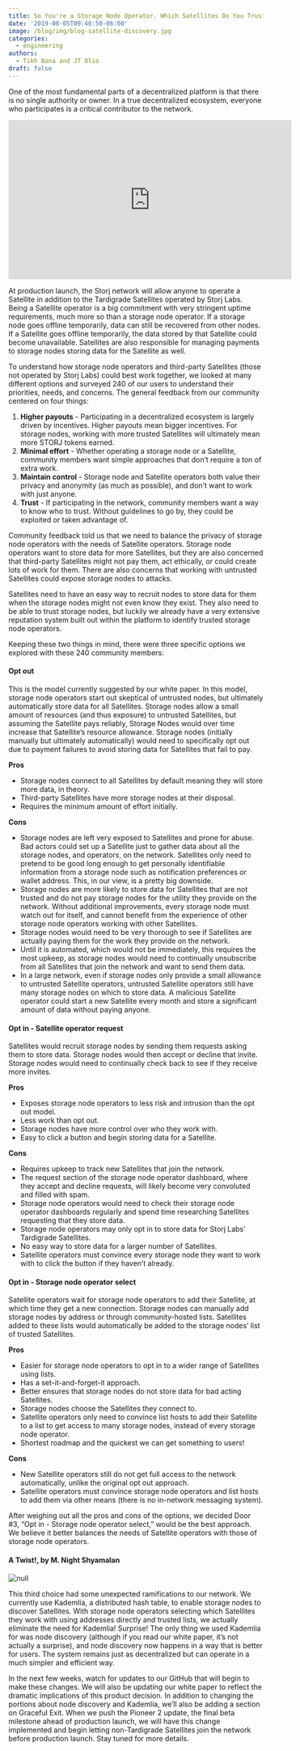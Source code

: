 ```yaml
---
title: So You're a Storage Node Operator. Which Satellites Do You Trust?
date: '2019-08-05T09:40:50-06:00'
image: /blog/img/blog-satellite-discovery.jpg
categories:
  - engineering
authors:
  - Tikh Bana and JT Olio
draft: false
---
```

One of the most fundamental parts of a decentralized platform is that there is no single authority or owner. In a true decentralized ecosystem, everyone who participates is a critical contributor to the network. 

<iframe width="560" height="315" src="https://www.youtube.com/embed/UWEyxnuFB_8" frameborder="0" allow="accelerometer; autoplay; encrypted-media; gyroscope; picture-in-picture" allowfullscreen></iframe>

At production launch, the Storj network will allow anyone to operate a Satellite in addition to the Tardigrade Satellites operated by Storj Labs. Being a Satellite operator is a big commitment with very stringent uptime requirements, much more so than a storage node operator. If a storage node goes offline temporarily, data can still be recovered from other nodes. If a Satellite goes offline temporarily, the data stored by that Satellite could become unavailable. Satellites are also responsible for managing payments to storage nodes storing data for the Satellite as well. 

To understand how storage node operators and third-party Satellites (those not operated by Storj Labs) could best work together, we looked at many different options and surveyed 240 of our users to understand their priorities, needs, and concerns. The general feedback from our community centered on four things: 

1. **Higher payouts** - Participating in a decentralized ecosystem is largely driven by incentives. Higher payouts mean bigger incentives. For storage nodes, working with more trusted Satellites will ultimately mean more STORJ tokens earned.  
2. **Minimal effort** - Whether operating a storage node or a Satellite, community members want simple approaches that don’t require a ton of extra work.  
3. **Maintain control** - Storage node and Satellite operators both value their privacy and anonymity (as much as possible), and don’t want to work with just anyone.  
4. **Trust** - If participating in the network, community members want a way to know who to trust. Without guidelines to go by, they could be exploited or taken advantage of.  

Community feedback told us that we need to balance the privacy of storage node operators with the needs of Satellite operators. Storage node operators want to store data for more Satellites, but they are also concerned that third-party Satellites might not pay them, act ethically, or could create lots of work for them. There are also concerns that working with untrusted Satellites could expose storage nodes to attacks. 

Satellites need to have an easy way to recruit nodes to store data for them when the storage nodes might not even know they exist. They also need to be able to trust storage nodes, but luckily we already have a very extensive reputation system built out within the platform to identify trusted storage node operators. 

Keeping these two things in mind, there were three specific options we explored with these 240 community members: 

#### Opt out 

This is the model currently suggested by our white paper. In this model, storage node operators start out skeptical of untrusted nodes, but ultimately automatically store data for all Satellites. Storage nodes allow a small amount of resources (and thus exposure) to untrusted Satellites, but assuming the Satellite pays reliably, Storage Nodes would over time increase that Satellite’s resource allowance. Storage nodes (initially manually but ultimately automatically) would need to specifically opt out due to payment failures to avoid storing data for Satellites that fail to pay.

**Pros**

* Storage nodes connect to all Satellites by default meaning they will store more data, in theory.  
* Third-party Satellites have more storage nodes at their disposal. 
* Requires the minimum amount of effort initially.  

**Cons**

* Storage nodes are left very exposed to Satellites and prone for abuse. Bad actors could set up a Satellite just to gather data about all the storage nodes, and operators, on the network. Satellites only need to pretend to be good long enough to get personally identifiable information from a storage node such as notification preferences or wallet address. This, in our view, is a pretty big downside. 
* Storage nodes are more likely to store data for Satellites that are not trusted and do not pay storage nodes for the utility they provide on the network. Without additional improvements, every storage node must watch out for itself, and cannot benefit from the experience of other storage node operators working with other Satellites. 
* Storage nodes would need to be very thorough to see if Satellites are actually paying them for the work they provide on the network.  
* Until it is automated, which would not be immediately, this requires the most upkeep, as storage nodes would need to continually unsubscribe from all Satellites that join the network and want to send them data.  
* In a large network, even if storage nodes only provide a small allowance to untrusted Satellite operators, untrusted Satellite operators still have many storage nodes on which to store data. A malicious Satellite operator could start a new Satellite every month and store a significant amount of data without paying anyone. 

#### Opt in - Satellite operator request 

Satellites would recruit storage nodes by sending them requests asking them to store data. Storage nodes would then accept or decline that invite. Storage nodes would need to continually check back to see if they receive more invites. 

**Pros**

* Exposes storage node operators to less risk and intrusion than the opt out model.  
* Less work than opt out.  
* Storage nodes have more control over who they work with. 
* Easy to click a button and begin storing data for a Satellite. 

**Cons**

* Requires upkeep to track new Satellites that join the network.  
* The request section of the storage node operator dashboard, where they accept and decline requests, will likely become very convoluted and filled with spam. 
* Storage node operators would need to check their storage node operator dashboards regularly and spend time researching Satellites requesting that they store data.  
* Storage node operators may only opt in to store data for Storj Labs’ Tardigrade Satellites.   
* No easy way to store data for a larger number of Satellites.  
* Satellite operators must convince every storage node they want to work with to click the button if they haven’t already.  

#### Opt in - Storage node operator select

Satellite operators wait for storage node operators to add their Satellite, at which time they get a new connection. Storage nodes can manually add storage nodes by address or through community-hosted lists. Satellites added to these lists would automatically be added to the storage nodes’ list of trusted Satellites. 

**Pros**

* Easier for storage node operators to opt in to a wider range of Satellites using lists. 
* Has a set-it-and-forget-it approach.   
* Better ensures that storage nodes do not store data for bad acting Satellites.  
* Storage nodes choose the Satellites they connect to.  
* Satellite operators only need to convince list hosts to add their Satellite to a list to get access to many storage nodes, instead of every storage node operator. 
* Shortest roadmap and the quickest we can get something to users! 

**Cons**

* New Satellite operators still do not get full access to the network automatically, unlike the original opt out approach. 
* Satellite operators must convince storage node operators and list hosts to add them via other means (there is no in-network messaging system). 

After weighing out all the pros and cons of the options, we decided Door #3, “Opt in - Storage node operator select,” would be the best approach. We believe it better balances the needs of Satellite operators with those of storage node operators.

#### A Twist!, by M. Night Shyamalan

![null](/blog/img/hewasdeadallalong.png)

This third choice had some unexpected ramifications to our network. We currently use Kademlia, a distributed hash table, to enable storage nodes to discover Satellites. With storage node operators selecting which Satellites they work with using addresses directly and trusted lists, we actually eliminate the need for Kademlia! Surprise! The only thing we used Kademlia for was node discovery (although if you read our white paper, it’s not actually a surprise), and node discovery now happens in a way that is better for users. The system remains just as decentralized but can operate in a much simpler and efficient way. 

In the next few weeks, watch for updates to our GitHub that will begin to make these changes. We will also be updating our white paper to reflect the dramatic implications of this product decision. In addition to changing the portions about node discovery and Kademlia, we’ll also be adding a section on Graceful Exit. When we push the Pioneer 2 update, the final beta milestone ahead of production launch, we will have this change implemented and begin letting non-Tardigrade Satellites join the network before production launch. Stay tuned for more details.
